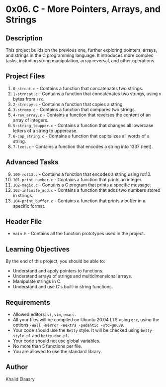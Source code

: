 # 0x06. C - More Pointers, Arrays, and Strings

## Description

This project builds on the previous one, further exploring pointers, arrays, and strings in the C programming language. It introduces more complex tasks, including string manipulation, array reversal, and other operations.

## Project Files

1. `0-strcat.c` - Contains a function that concatenates two strings.
2. `1-strncat.c` - Contains a function that concatenates two strings, using `n` bytes from `src`.
3. `2-strncpy.c` - Contains a function that copies a string.
4. `3-strcmp.c` - Contains a function that compares two strings.
5. `4-rev_array.c` - Contains a function that reverses the content of an array of integers.
6. `5-string_toupper.c` - Contains a function that changes all lowercase letters of a string to uppercase.
7. `6-cap_string.c` - Contains a function that capitalizes all words of a string.
8. `7-leet.c` - Contains a function that encodes a string into 1337 (leet).

## Advanced Tasks

9. `100-rot13.c` - Contains a function that encodes a string using rot13.
10. `101-print_number.c` - Contains a function that prints an integer.
11. `102-magic.c` - Contains a C program that prints a specific message.
12. `103-infinite_add.c` - Contains a function that adds two numbers stored in strings.
13. `104-print_buffer.c` - Contains a function that prints a buffer in a specific format.

## Header File

- `main.h` - Contains all the function prototypes used in the project.

## Learning Objectives

By the end of this project, you should be able to:

- Understand and apply pointers to functions.
- Understand arrays of strings and multidimensional arrays.
- Manipulate strings in C.
- Understand and use C's built-in string functions.

## Requirements

- Allowed editors: `vi`, `vim`, `emacs`.
- All your files will be compiled on Ubuntu 20.04 LTS using `gcc`, using the options `-Wall -Werror -Wextra -pedantic -std=gnu89`.
- Your code should use the `Betty` style. It will be checked using `betty-style.pl` and `betty-doc.pl`.
- Your code should not use global variables.
- No more than 5 functions per file.
- You are allowed to use the standard library.

## Author

Khalid Elaasry
